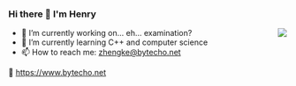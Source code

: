 ### Hi there 👋 I'm Henry

<img align="right" src="https://github-readme-stats.csthenry.vercel.app/api?username=CSTHenry&show_icons=true&icon_color=805AD5&text_color=718096&bg_color=ffffff&hide_title=true" />

- 🔭 I’m currently working on... eh... examination?
- 🌱 I’m currently learning C++ and computer science
- 📫 How to reach me: zhengke@bytecho.net

🔗 https://www.bytecho.net


<!--
**CSTHenry/CSTHenry** is a ✨ _special_ ✨ repository because its `README.md` (this file) appears on your GitHub profile.

Here are some ideas to get you started:

- 🔭 I’m currently working on ...
- 🌱 I’m currently learning ...
- 👯 I’m looking to collaborate on ...
- 🤔 I’m looking for help with ...
- 💬 Ask me about ...
- 📫 How to reach me: ...
- 😄 Pronouns: ...
- ⚡ Fun fact: ...
-->
